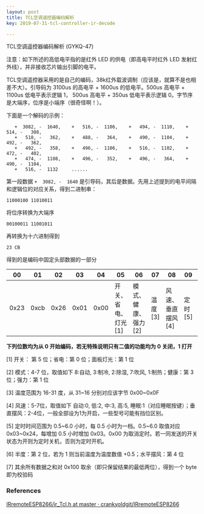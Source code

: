```yaml
---
layout: post
title: TCL空调遥控器编码解析
key: 2019-07-31-tcl-controller-ir-decode

---
```

TCL空调遥控器编码解析 (GYKQ-47)
<!--more-->

注意：如下所述的高低电平指的是红外 LED 的供电（即高电平时红外 LED 发射红外线），并非接收芯片输出引脚的电平。

TCL空调遥控器采用的是自己的编码，38k红外载波调制（应该是，就算不是也相差不大）。引导码为 3100us 的高电平 + 1600us 的低电平。500us 高电平 + 1100us 低电平表示逻辑 1， 500us 高电平 + 350us 低电平表示逻辑 0。字节序是大端序，位序是小端序（很奇怪啊！）。

下面是一个解码的示例：

```
   +  3082, -  1640,    +   516, -  1106,    +   494, -  1110,    +   514, -   308, 
   +   518, -   362,    +   488, -   364,    +   490, -  1104,    +   492, -   362, 
   +   492, -   358,    +   496, -  1106,    +   516, -  1102,    +   472, -   402, 
   +   474, -  1108,    +   496, -   352,    +   496, -   364,    +   490, -  1104, 
   +   516, -  1132     ......
```

第一段数据 `+  3082, -  1640` 是引导码，其后是数据。先用上述提到的电平间隔和逻辑位的对应关系，得到二进制串：

```
11000100 11010011
```

将位序转换为大端序

```
00100011 11001011 
```

再转换为十六进制得到

```
23 CB
```

得到的是编码中固定头部数据的一部分

| 00 | 01 | 02 | 03 | 04 | 05 | 06 | 07 | 08 | 09 | 10 | 11 | 12 | 13 | 
| -- | -- | -- | -- | -- | -- | -- | -- | -- | -- | -- | -- | -- | -- | 
| 0x23 | 0xcb | 0x26 |  0x01 | 0x00     |  开关、省电、灯光[1]   |  模式、健康、强力[2]   |  温度[3]   | 风速、垂直摆风[4]    | 定时[5]    | 0x00    |  0x00   |  半度、水平摆风[6]   |  校验码[7]   |

**下列位数均为从 0 开始编码，若无特殊说明只有二值的功能均为 0 关闭，1 打开**

[1] 开关： 第 5 位；省电：第 0 位；面板灯光：第 1 位

[2] 模式：4-7 位，取值如下 8:自动, 3:制冷, 2:除湿, 7:吹风, 1:制热；健康：第 3 位；强力：第 1 位

[3] 温度范围为 16-31 度，从 31~16 分别对应该字节 0x00~0x0F

[4] 风速：5-7位，取值如下 自动:0, 低:2, 中:3, 高:5, 睡眠:1（对应睡眠按键）；垂直摆风：2-4位，一般全部设为1为开启，一些型号可能有挡位区别。

[5] 定时时间范围为 0.5~6.0 小时，每 0.5 小时为一档。0.5~6.0 取值对应 0x03~0x24，每增加 0.5 小时增加 0x03。0x00 为取消定时。若一同发送的开关状态为开则为定时关机，否则为定时开机。

[6] 半度：第 2 位，若为 1 则当前温度为温度数值 +0.5；水平摆风：第 4 位

[7] 其余所有数据之和对 0x100 取余（即只保留结果的最低两位），得到一个 byte 即为校验码

### References

[IRremoteESP8266/ir_Tcl.h at master · crankyoldgit/IRremoteESP8266](https://github.com/crankyoldgit/IRremoteESP8266/blob/master/src/ir_Tcl.h)


